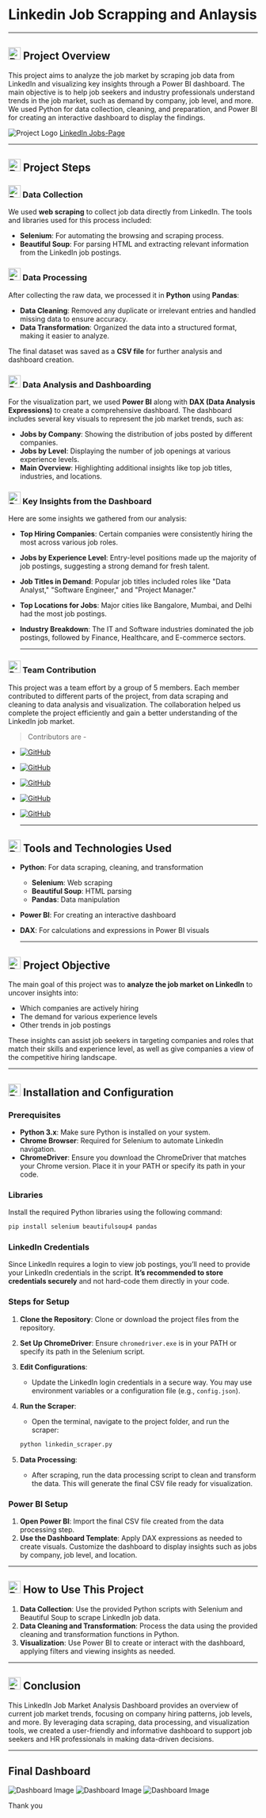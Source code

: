 # Linkedin Job Scrapping and Anlaysis
<hr>

## <img src="https://drive.google.com/uc?export=view&id=16KOiLeZdEy670bYptqA8B5k9UtaeoLwd" width="25" height="25" alt="Description of GIF"> Project Overview


This project aims to analyze the job market by scraping job data from LinkedIn and visualizing key insights through a Power BI dashboard. The main objective is to help job seekers and industry professionals understand trends in the job market, such as demand by company, job level, and more. We used Python for data collection, cleaning, and preparation, and Power BI for creating an interactive dashboard to display the findings.

![Project Logo](https://drive.google.com/uc?export=view&id=1c5_lh7amJHCu7X0BItFOsDtylv89lYMH)
[LinkedIn Jobs-Page](https://www.linkedin.com/jobs/collections/)

<hr>

## <img src="https://drive.google.com/uc?export=view&id=1EtIqvvK-IYFA9htPDJu47kwcVf60XuKP" width="25" height="25" alt="Description of GIF"> Project Steps

### <img src="https://drive.google.com/uc?export=view&id=1p9qpryFQkPUFn13djYNJrJOlpi1rvtCJ" width="25" height="25" alt="Description of GIF"> Data Collection

We used **web scraping** to collect job data directly from LinkedIn. The tools and libraries used for this process included:
- **Selenium**: For automating the browsing and scraping process.
- **Beautiful Soup**: For parsing HTML and extracting relevant information from the LinkedIn job postings.

### <img src="https://drive.google.com/uc?export=view&id=1R11YSooCyOPnVjLYvioVBSc47o-npN0b" width="25" height="25" alt="Description of GIF"> Data Processing

After collecting the raw data, we processed it in **Python** using **Pandas**:
- **Data Cleaning**: Removed any duplicate or irrelevant entries and handled missing data to ensure accuracy.
- **Data Transformation**: Organized the data into a structured format, making it easier to analyze.

The final dataset was saved as a **CSV file** for further analysis and dashboard creation.

### <img src="https://drive.google.com/uc?export=view&id=1BK94A0JleQI2m6P0eBcAubjU855ukpvB" width="25" height="25" alt="Description of GIF"> Data Analysis and Dashboarding

For the visualization part, we used **Power BI** along with **DAX (Data Analysis Expressions)** to create a comprehensive dashboard. The dashboard includes several key visuals to represent the job market trends, such as:
- **Jobs by Company**: Showing the distribution of jobs posted by different companies.
- **Jobs by Level**: Displaying the number of job openings at various experience levels.
- **Main Overview**: Highlighting additional insights like top job titles, industries, and locations.

### <img src="https://drive.google.com/uc?export=view&id=10ZSDSNd06k-S0oadv6dl7AA6LXPP2_Hq" width="25" height="25" alt="Description of GIF"> Key Insights from the Dashboard

Here are some insights we gathered from our analysis:

- **Top Hiring Companies**: Certain companies were consistently hiring the most across various job roles.
  
- **Jobs by Experience Level**: Entry-level positions made up the majority of job postings, suggesting a strong demand for fresh talent.
  
- **Job Titles in Demand**: Popular job titles included roles like "Data Analyst," "Software Engineer," and "Project Manager."
  
- **Top Locations for Jobs**: Major cities like Bangalore, Mumbai, and Delhi had the most job postings.
  
- **Industry Breakdown**: The IT and Software industries dominated the job postings, followed by Finance, Healthcare, and E-commerce sectors.

  <hr>

### <img src="https://drive.google.com/uc?export=view&id=1AjJUHkHEUuYhcQwXpXy3kwq6cmZTXYoN" width="25" height="25" alt="Description of GIF"> Team Contribution

This project was a team effort by a group of 5 members. Each member contributed to different parts of the project, from data scraping and cleaning to data analysis and visualization. The collaboration helped us complete the project efficiently and gain a better understanding of the LinkedIn job market.
>  Contributors are -

- [![GitHub](https://img.shields.io/badge/Anjani%20Nandan-333?logo=github&logoColor=white&labelColor=333)](https://github.com/anjanicoder)
- [![GitHub](https://img.shields.io/badge/Salil%20Singh-333?logo=github&logoColor=white&labelColor=333)](https://github.com/Salil-Singh-01)
- [![GitHub](https://img.shields.io/badge/Aamir%20Khan-333?logo=github&logoColor=white&labelColor=333)](https://github.com/aam1rkhan)
- [![GitHub](https://img.shields.io/badge/Tauheed%20Ahmad-333?logo=github&logoColor=white&labelColor=333)](https://github.com/tauheed7080)
- [![GitHub](https://img.shields.io/badge/Jaishree%20Yadav-333?logo=github&logoColor=white&labelColor=333)](https://github.com/Jayadavv)

  <hr>

## <img src="https://drive.google.com/uc?export=view&id=1mL24vG6A9Z6sUNrdeSVeHWK-4HAq7J2o" width="25" height="25" alt="Description of GIF"> Tools and Technologies Used

- **Python**: For data scraping, cleaning, and transformation
  - **Selenium**: Web scraping
  - **Beautiful Soup**: HTML parsing
  - **Pandas**: Data manipulation
- **Power BI**: For creating an interactive dashboard
- **DAX**: For calculations and expressions in Power BI visuals

  <hr>

## <img src="https://drive.google.com/uc?export=view&id=1yb8f_Y22nnwaLNJfjQV2QBm_T6LWWu00" width="25" height="25" alt="Description of GIF"> Project Objective

The main goal of this project was to **analyze the job market on LinkedIn** to uncover insights into:
- Which companies are actively hiring
- The demand for various experience levels
- Other trends in job postings

These insights can assist job seekers in targeting companies and roles that match their skills and experience level, as well as give companies a view of the competitive hiring landscape.

<hr>

## <img src="https://drive.google.com/uc?export=view&id=1ASH-4O9g4LNAslRIhP64fSBKty8IAwRH" width="25" height="25" alt="Description of GIF"> Installation and Configuration

### Prerequisites

- **Python 3.x**: Make sure Python is installed on your system.
- **Chrome Browser**: Required for Selenium to automate LinkedIn navigation.
- **ChromeDriver**: Ensure you download the ChromeDriver that matches your Chrome version. Place it in your PATH or specify its path in your code.

### Libraries

Install the required Python libraries using the following command:
```bash
pip install selenium beautifulsoup4 pandas
```

### LinkedIn Credentials

Since LinkedIn requires a login to view job postings, you’ll need to provide your LinkedIn credentials in the script. **It’s recommended to store credentials securely** and not hard-code them directly in your code.

### Steps for Setup

1. **Clone the Repository**: Clone or download the project files from the repository.

2. **Set Up ChromeDriver**: Ensure `chromedriver.exe` is in your PATH or specify its path in the Selenium script.

3. **Edit Configurations**:
   - Update the LinkedIn login credentials in a secure way. You may use environment variables or a configuration file (e.g., `config.json`).

4. **Run the Scraper**:
   - Open the terminal, navigate to the project folder, and run the scraper:
   ```bash
   python linkedin_scraper.py
   ```

5. **Data Processing**:
   - After scraping, run the data processing script to clean and transform the data. This will generate the final CSV file ready for visualization.

### Power BI Setup

1. **Open Power BI**: Import the final CSV file created from the data processing step.
2. **Use the Dashboard Template**: Apply DAX expressions as needed to create visuals. Customize the dashboard to display insights such as jobs by company, job level, and location.

<hr>

## <img src="https://drive.google.com/uc?export=view&id=1hiUT72yLMyFkKzAriTi5o0cqOULp8CoK" width="25" height="25" alt="Description of GIF"> How to Use This Project

1. **Data Collection**: Use the provided Python scripts with Selenium and Beautiful Soup to scrape LinkedIn job data.
2. **Data Cleaning and Transformation**: Process the data using the provided cleaning and transformation functions in Python.
3. **Visualization**: Use Power BI to create or interact with the dashboard, applying filters and viewing insights as needed.

<hr>

## <img src="https://drive.google.com/uc?export=view&id=1GgRc1Q4db_GJEIg3dhYi7WQocXVEJSVT" width="25" height="25" alt="Description of GIF"> Conclusion

This LinkedIn Job Market Analysis Dashboard provides an overview of current job market trends, focusing on company hiring patterns, job levels, and more. By leveraging data scraping, data processing, and visualization tools, we created a user-friendly and informative dashboard to support job seekers and HR professionals in making data-driven decisions.

<hr>

##  Final Dashboard

![Dashboard Image](https://github.com/anjanicoder/JobDashboard/blob/e8c307e9a2e7c9fc392b01772ad8ae7c0fca3fd3/Project%20Image/main.jpg?raw=true)
![Dashboard Image](https://github.com/Salil-Singh-01/LinkedIn_Job_Analysis/blob/main/Dashboard%20Images/jobs_by_level.jpg)
![Dashboard Image](https://github.com/Salil-Singh-01/LinkedIn_Job_Analysis/blob/main/Dashboard%20Images/Jobs_by_Companies.jpg)


Thank you


<!-- 
![Project Logo](https://drive.google.com/uc?export=view&id=1c5_lh7amJHCu7X0BItFOsDtylv89lYMH)


The project Scope discusses how we have scrapped and analyzed the data on the LinkedIn platform. we have tried to cover different insights including how jobs are distributed in the country India so including various aspects such as how jobs are available based on Different cities and how many different applicants are applying for that particular job apart from that we have also covered how many numbers of followers or what is the count of followers of that particular company so that based upon that data a person can decide whether he/she wants to work with a startup or  Big MNCs



## Team Members
- [Anjani Nandan](https://github.com/anjanicoder)
- [Salil Singh](https://github.com/Salil-Singh-01)
- [Aamir Khan](https://github.com/aam1rkhan)
- [Tauheed Ahmad](https://github.com/tauheed7080)
- [Jaishree Yadav](https://github.com/Jayadavv)

# LinkedIn Job Analysis Project
![Dashboard Image](https://github.com/anjanicoder/JobDashboard/blob/e8c307e9a2e7c9fc392b01772ad8ae7c0fca3fd3/Project%20Image/main.jpg?raw=true)


<img src="https://upload.wikimedia.org/wikipedia/commons/c/ca/LinkedIn_logo_initials.png" alt="LinkedIn" width="100"/>

Welcome to the LinkedIn Job Analysis Project!

## Overview

In this project, we scrape job data from LinkedIn using Beautiful Soup and Selenium. The data is then analyzed using Power BI, incorporating DAX queries for deeper insights.

## Tools and Technologies Used

### Web Scraping

<img src="https://www.crummy.com/software/BeautifulSoup/bs4/doc/_static/Logo2.png" alt="Beautiful Soup" width="100"/>
<img src="https://upload.wikimedia.org/wikipedia/commons/d/d5/Selenium_Logo.png" alt="Selenium" width="100"/>

- **Beautiful Soup**: A library for parsing HTML and XML documents. It creates parse trees that are helpful for extracting data from HTML.
- **Selenium**: A portable framework for testing web applications. It is also used for web scraping to interact with dynamic content.

### Data Analysis

<img src="https://upload.wikimedia.org/wikipedia/commons/c/cf/New_Power_BI_Logo.svg" alt="Power BI" width="100"/>

- **Power BI**: A business analytics tool by Microsoft. It provides interactive visualizations and business intelligence capabilities with an interface simple enough for end users to create their own reports and dashboards.
  - **DAX Queries**: Data Analysis Expressions (DAX) is a formula language used in Power BI to create custom calculations in calculated columns and measures.

## Project Structure

The project is structured as follows:

- **Scraping**: Scripts for scraping LinkedIn job data using Beautiful Soup and Selenium.
- **Data Processing**: Scripts for cleaning and preparing the scraped data for analysis.
- **Analysis**: Power BI reports and dashboards for visualizing the job data.

## How to Run the Project

1. **Setup the Environment**:
   - Install the required Python libraries:
     ```bash
     pip install beautifulsoup4 selenium
     ```

2. **Scrape the Data**:
   - Run the scraping scripts to gather job data from LinkedIn.

3. **Analyze the Data**:
   - Open the Power BI report and load the cleaned data.
   - Use DAX queries to create custom calculations and visualizations.

## Conclusion

This project comprehensively analyses job data from LinkedIn, using advanced web scraping techniques and powerful data analysis tools. It demonstrates the effective use of Beautiful Soup and Selenium for data collection and Power BI for data visualization and analysis.

You can explore the repository and use the scripts and reports for your own analysis. -->
